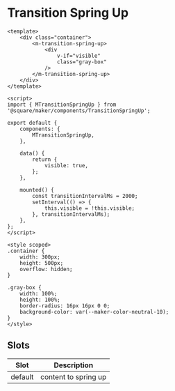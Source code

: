 # Transition Spring Up

```vue
<template>
	<div class="container">
		<m-transition-spring-up>
			<div
				v-if="visible"
				class="gray-box"
			/>
		</m-transition-spring-up>
	</div>
</template>

<script>
import { MTransitionSpringUp } from '@square/maker/components/TransitionSpringUp';

export default {
	components: {
		MTransitionSpringUp,
	},

	data() {
		return {
			visible: true,
		};
	},

	mounted() {
		const transitionIntervalMs = 2000;
		setInterval(() => {
			this.visible = !this.visible;
		}, transitionIntervalMs);
	},
};
</script>

<style scoped>
.container {
    width: 300px;
    height: 500px;
    overflow: hidden;
}

.gray-box {
    width: 100%;
    height: 100%;
    border-radius: 16px 16px 0 0;
    background-color: var(--maker-color-neutral-10);
}
</style>
```

<!-- api-tables:start -->
## Slots

| Slot    | Description          |
| ------- | -------------------- |
| default | content to spring up |
<!-- api-tables:end -->
